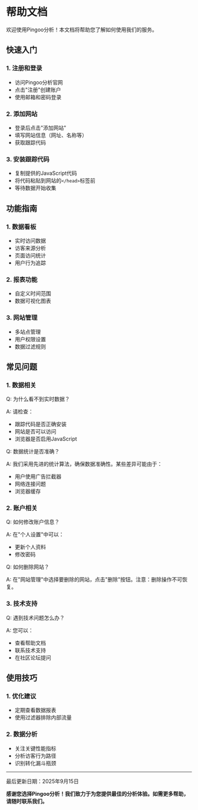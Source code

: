 # 帮助文档

欢迎使用Pingoo分析！本文档将帮助您了解如何使用我们的服务。

## 快速入门

### 1. 注册和登录
- 访问Pingoo分析官网
- 点击"注册"创建账户
- 使用邮箱和密码登录

### 2. 添加网站
- 登录后点击"添加网站"
- 填写网站信息（网址、名称等）
- 获取跟踪代码

### 3. 安装跟踪代码
- 复制提供的JavaScript代码
- 将代码粘贴到网站的`</head>`标签前
- 等待数据开始收集

## 功能指南

### 1. 数据看板
- 实时访问数据
- 访客来源分析
- 页面访问统计
- 用户行为追踪

### 2. 报表功能
- 自定义时间范围
- 数据可视化图表

### 3. 网站管理
- 多站点管理
- 用户权限设置
- 数据过滤规则

## 常见问题

### 1. 数据相关

Q: 为什么看不到实时数据？

A: 请检查：
- 跟踪代码是否正确安装
- 网站是否可以访问
- 浏览器是否启用JavaScript

Q: 数据统计是否准确？

A: 我们采用先进的统计算法，确保数据准确性。某些差异可能由于：
- 用户使用广告拦截器
- 网络连接问题
- 浏览器缓存

### 2. 账户相关

Q: 如何修改账户信息？

A: 在"个人设置"中可以：
- 更新个人资料
- 修改密码

Q: 如何删除网站？

A: 在"网站管理"中选择要删除的网站，点击"删除"按钮。注意：删除操作不可恢复。

### 3. 技术支持

Q: 遇到技术问题怎么办？

A: 您可以：
- 查看帮助文档
- 联系技术支持
- 在社区论坛提问

## 使用技巧

### 1. 优化建议
- 定期查看数据报表
- 使用过滤器排除内部流量

### 2. 数据分析
- 关注关键性能指标
- 分析访客行为路径
- 识别转化漏斗瓶颈

---

最后更新日期：2025年9月15日

**感谢您选择Pingoo分析！我们致力于为您提供最佳的分析体验。如需更多帮助，请随时联系我们。**